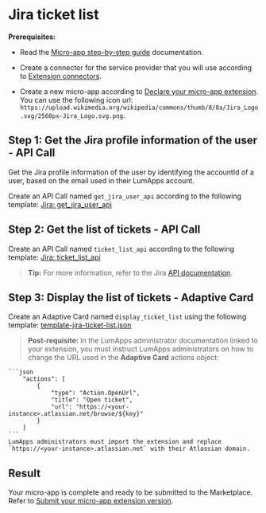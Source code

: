 # Jira ticket list

**Prerequisites:**

- Read the [Micro-app step-by-step guide](https://developer.lumapps.com/portal/documentation/micro-app-steps/micro_app_step_by_step.md) documentation.
    
- Create a connector for the service provider that you will use according to [Extension connectors](https://docs.lumapps.com/docs/admin-l43084339674928007extensions).

- Create a new micro-app according to [Declare your micro-app extension](https://developer.lumapps.com/portal/documentation/micro-app-steps/declare-your-microapp-extension.md). You can use the following icon url: `https://upload.wikimedia.org/wikipedia/commons/thumb/8/8a/Jira_Logo.svg/2560px-Jira_Logo.svg.png`.

## Step 1: Get the Jira profile information of the user - API Call

Get the Jira profile information of the user by identifying the accountId of a user, based on the email used in their LumApps account.

Create an API Call named `get_jira_user_api` according to the following template: [Jira: get_jira_user_api](https://documenter.getpostman.com/view/32450244/2sA3kPq5Do#82145591-a4b3-4106-a189-287b3f68fae3)


## Step 2: Get the list of tickets - API Call

Create an API Call named `ticket_list_api` according to the following template: [Jira: ticket_list_api](https://documenter.getpostman.com/view/32450244/2sA3kPq5Do#6db8a32c-9840-413b-a478-a97956f6a38f)

> **Tip:** For more information, refer to the Jira [API documentation](https://developer.atlassian.com/cloud/jira/platform/rest/v3).

## Step 3: Display the list of tickets - Adaptive Card

Create an Adaptive Card named `display_ticket_list` using the following template: [template-jira-ticket-list.json](template-jira-ticket-list.json)

> **Post-requisite:** In the LumApps administrator documentation linked to your extension, you must instruct LumApps administrators on how to change the URL used in the **Adaptive Card** actions object:

    ```json
        "actions": [
            {
                "type": "Action.OpenUrl",
                "title": "Open ticket",
                "url": "https://<your-instance>.atlassian.net/browse/${key}"
            }
        ]
    ```
    LumApps administrators must import the extension and replace `https://<your-instance>.atlassian.net` with their Atlassian domain.

## Result

Your micro-app is complete and ready to be submitted to the Marketplace. Refer to [Submit your micro-app extension version](https://developer.lumapps.com/portal/documentation/micro-app-steps/submit-microapp.md).